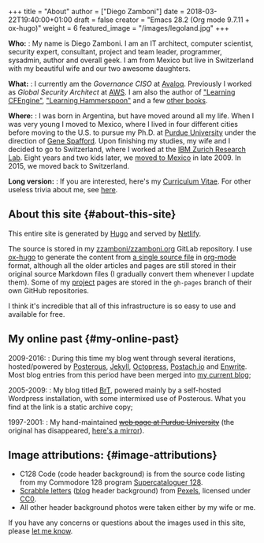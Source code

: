 +++
title = "About"
author = ["Diego Zamboni"]
date = 2018-03-22T19:40:00+01:00
draft = false
creator = "Emacs 28.2 (Org mode 9.7.11 + ox-hugo)"
weight = 6
featured_image = "/images/legoland.jpg"
+++

**Who:**
: My name is Diego Zamboni. I am an IT architect, computer scientist, security expert, consultant, project and team leader, programmer, sysadmin, author and overall geek. I am from Mexico but live in Switzerland with my beautiful wife and our two awesome daughters.


**What:**
: I currently am the _Governance CISO_ at [Avaloq](https://avaloq.com/). Previously I worked as _Global Security Architect_ at [AWS](https://aws.amazon.com/). I am also the author of ["Learning CFEngine"](http://cf-learn.info), ["Learning Hammerspoon"](https://leanpub.com/learning-hammerspoon) and a few [other books](https://leanpub.com/u/zzamboni).


**Where:**
: I was born in Argentina, but have moved around all my life.  When I was very young I moved to Mexico, where I lived in four different cities before moving to the U.S. to pursue my Ph.D. at [Purdue University](http://www.cerias.purdue.edu/) under the direction of [Gene Spafford](http://spaf.cerias.purdue.edu/). Upon finishing my studies, my wife and I decided to go to Switzerland, where I worked at the [IBM Zurich Research Lab](http://www.zurich.ibm.com/). Eight years and two kids later, we [moved to Mexico](/brt/2009/09/08/going-home/index.html) in late 2009. In 2015, we moved back to Switzerland.


**Long version:**
: If you are interested, here's my [Curriculum Vitae](/vita). For other useless trivia about me, see [here](http://www.zzamboni.org/brt/2007/03/07/blog-tagged/index.html).


## About this site {#about-this-site}

This entire site is generated by [Hugo](http://gohugo.io) and served by [Netlify](https://www.netlify.com/).

The source is stored in my [zzamboni/zzamboni.org](https://gitlab.com/zzamboni/zzamboni.org) GitLab repository.  I use [ox-hugo](https://ox-hugo.scripter.co/) to generate the content from [a single source file](https://github.com/zzamboni/zzamboni.org/blob/master/content-org/zzamboni.org) in [org-mode](https://orgmode.org/) format, although all the older articles and pages are still stored in their original source Markdown files (I gradually convert them whenever I update them). Some of my [project](/code) pages are stored in the `gh-pages` branch of their own GitHub repositories.

I think it's incredible that all of this infrastructure is so easy to use and available for free.


## My online past {#my-online-past}

2009-2016:
: During this time my blog went through several iterations, hosted/powered by [Posterous](http://www.posterous.com/), [Jekyll](https://jekyllrb.com/), [Octopress](http://octopress.org/), [Postach.io](https://postach.io/site) and [Enwrite](https://github.com/zzamboni/enwrite). Most blog entries from this period have been merged into [my current blog](/post);

2005-2009:
: My blog titled [BrT](/brt), powered mainly by a self-hosted Wordpress installation, with some intermixed use of Posterous. What you find at the link is a static archive copy;

1997-2001:
: My hand-maintained ~~[web page at Purdue University](http://homes.cerias.purdue.edu/~zamboni/)~~ (the original has disappeared, [here's a mirror](/cerias/zamboni/)).


## Image attributions: {#image-attributions}

-   C128 Code (code header background) is from the source code listing from my Commodore 128 program [Supercataloguer 128](http://zzamboni.org/brt/2008/01/24/supercataloger-128).
-   [Scrabble letters](https://www.pexels.com/photo/alphabet-board-game-bundle-close-up-278888/) ([blog](../post) header background) from [Pexels](https://www.pexels.com/), licensed under [CC0](https://www.pexels.com/photo-license/).
-   All other header background photos were taken either by my wife or me.

If you have any concerns or questions about the images used in this site, please [let me know](../contact).

